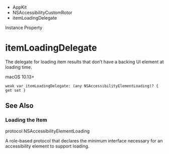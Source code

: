 

- AppKit
- NSAccessibilityCustomRotor
-  itemLoadingDelegate 

Instance Property

# itemLoadingDelegate

The delegate for loading item results that don’t have a backing UI element at loading time.

macOS 10.13+

``` source
weak var itemLoadingDelegate: (any NSAccessibilityElementLoading)? { get set }
```

## See Also

### Loading the Item

protocol NSAccessibilityElementLoading

A role-based protocol that declares the minimum interface necessary for an accessibility element to support loading.

